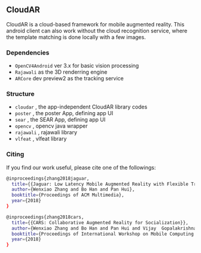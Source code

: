 ## CloudAR
CloudAR is a cloud-based framework for mobile augmented reality. This android client
can also work without the cloud recognition service, where the template matching is
done locally with a few images.

### Dependencies

* `OpenCV4Android` ver 3.x for basic vision processing
* `Rajawali` as the 3D renderring engine
* `ARCore` dev preview2 as the tracking service

### Structure

* `cloudar` , the app-independent CloudAR library codes
* `poster` , the poster App, defining app UI
* `sear` , the SEAR App, defining app UI
* `opencv` , opencv java wrapper
* `rajawali` , rajawali library
* `vlfeat` , vlfeat library

### Citing

If you find our work useful, please cite one of the followings:

```sh
@inproceedings{zhang2018jaguar,
  title={{Jaguar: Low Latency Mobile Augmented Reality with Flexible Tracking}},
  author={Wenxiao Zhang and Bo Han and Pan Hui},
  booktitle={Proceedings of ACM Multimedia},
  year={2018}
}

@inproceedings{zhang2018cars,
  title={{CARS: Collaborative Augmented Reality for Socialization}},
  author={Wenxiao Zhang and Bo Han and Pan Hui and Vijay  Gopalakrishnan and Eric Zavesky and Feng Qian},
  booktitle={Proceedings of International Workshop on Mobile Computing Systems and Applications (HotMobile)},
  year={2018}
}
```
